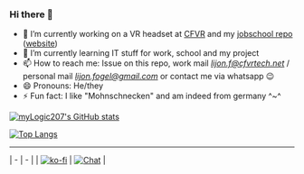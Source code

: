 ### Hi there 👋

<!--
**myLogic207/myLogic207** is a ✨ _special_ ✨ repository because its `README.md` (this file) appears on your GitHub profile.

Here are some ideas to get you started: -->

- 🔭 I’m currently working on a VR headset at [CFVR]() and my [jobschool repo](https://github.com/myLogic207/IF11C) ([website](https://myLogic207.github.io))
- 🌱 I’m currently learning IT stuff for work, school and my project
- 📫 How to reach me: Issue on this repo, work mail [*lijon.f@cfvrtech.net*](mailto:lijon.fogel@gmail.com)  / personal mail [*lijon.fogel@gmail.com*](mailto:lijon.fogel@gmail.com) or contact me via whatsapp 😉
- 😄 Pronouns: He/they
- ⚡ Fun fact: I like "Mohnschnecken" and am indeed from germany ^~^

[![myLogic207's GitHub stats](https://github-readme-stats.vercel.app/api?username=myLogic207&show_icons=true&theme=radical)](https://github.com/myLogic207)

[![Top Langs](https://github-readme-stats.vercel.app/api/top-langs/?username=myLogic207&theme=tokyonight&layout=compact&langs_count=8?theme=tokyonight)](https://github.com/myLogic207)

---

| - | - |
| [![ko-fi](https://ko-fi.com/img/githubbutton_sm.svg)](https://ko-fi.com/myLogic207) | [![Chat](https://img.shields.io/badge/chat-on%20discord-7289da.svg)](https://discord.gg/9j9MraNx8v) |
